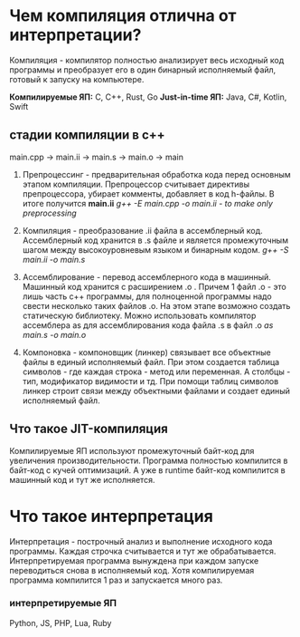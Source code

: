 # **Чем компиляция отлична от интерпретации?**

Компиляция - компилятор полностью анализирует весь исходный код программы и преобразует его в один бинарный исполняемый файл, готовый к запуску на компьютере. 

**Компилируемые ЯП:**
C, C++, Rust, Go
**Just-in-time ЯП:**
Java, C#, Kotlin, Swift

## стадии компиляции в с++

main.cpp -> main.ii -> main.s -> main.o -> main

1. Препроцессинг - предварительная обработка кода перед основным этапом компиляции. Препроцессор считывает директивы препроцессора, убирает комменты, добавляет в код h-файлы. В итоге получится **main.ii**
		*g++ -E main.cpp -o main.ii - to make only preprocessing*

2. Компиляция - преобразование .ii файла в ассемблерный код. Ассемблерный код хранится в .s файле и является промежуточным шагом между высокоуровневым языком и бинарным кодом. 
		*g++ -S main.ii -o main.s*
3.  Ассемблирование - перевод ассемблерного кода в машинный. Машинный код хранится с расширением .o . Причем 1 файл .o - это лишь часть с++ программы, для полноценной программы надо свести несколько таких файлов .o. На этом этапе возможно создать статическую библиотеку. Можно использовать компилятор ассемблера as для ассемблирования кода файла .s в файл .o
		*as main.s -o main.o*
4. Компоновка - компоновщик (линкер) связывает все объектные файлы в единый исполняемый файл. При этом создается таблица символов - где каждая строка - метод или переменная. А столбцы - тип, модификатор видимости и тд. При помощи таблиц символов линкер строит связи между объектными файлами и создает единый исполняемый файл.

## Что такое JIT-компиляция
Компилируемые ЯП используют промежуточный байт-код для увеличения производительности. Программа полностью компилится в байт-код с кучей оптимизаций. А уже в runtime байт-код компилится в машинный код и тут же исполняется. 

# Что такое интерпретация
Интерпретация - построчный анализ и выполнение исходного кода программы. Каждая строчка считывается и тут же обрабатывается. Интерпретируемая программа вынуждена при каждом запуске переводиться снова в исполняемый код. Хотя компилируемая программа компилится 1 раз и запускается много раз. 

### интерпретируемые ЯП
Python, JS, PHP, Lua, Ruby

